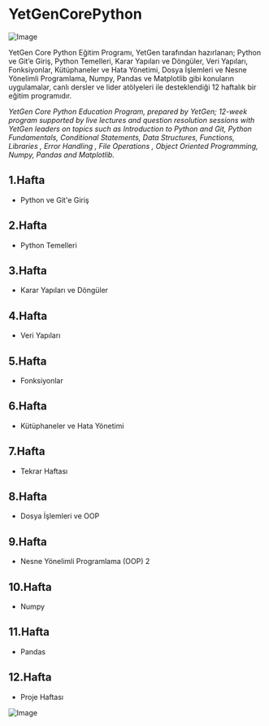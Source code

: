# YetGenCorePython
![Image](https://www.google.com/url?sa=i&url=https%3A%2F%2Fm.facebook.com%2FYetkinGencler%2Fphotos%2Fd41d8cd9%2F119827119681134%2F&psig=AOvVaw34pvvL5a13WbZaCH-nM0sc&ust=1716471883282000&source=images&cd=vfe&opi=89978449&ved=0CBIQjRxqFwoTCJCQ4pmyoYYDFQAAAAAdAAAAABAZ)

YetGen Core Python Eğitim Programı, YetGen tarafından hazırlanan; Python ve Git’e Giriş, Python Temelleri, Karar Yapıları ve Döngüler, Veri Yapıları, Fonksiyonlar, Kütüphaneler ve Hata Yönetimi, Dosya İşlemleri ve Nesne Yönelimli Programlama, Numpy, Pandas ve Matplotlib  gibi konuların uygulamalar, canlı dersler ve lider atölyeleri ile desteklendiği 12 haftalık bir eğitim programıdır.

*YetGen Core Python Education Program, prepared by YetGen; 12-week program supported by live lectures and question resolution sessions with YetGen leaders on topics such as Introduction to Python and Git, Python Fundamentals, Conditional Statements, Data Structures, Functions, Libraries , Error Handling , File Operations , Object Oriented Programming, Numpy, Pandas and Matplotlib.*

## 1.Hafta
- Python ve Git'e Giriş
## 2.Hafta
- Python Temelleri
## 3.Hafta
- Karar Yapıları ve Döngüler
## 4.Hafta
- Veri Yapıları
## 5.Hafta
- Fonksiyonlar
## 6.Hafta
- Kütüphaneler ve Hata Yönetimi
## 7.Hafta
- Tekrar Haftası
## 8.Hafta
- Dosya İşlemleri ve OOP
## 9.Hafta
- Nesne Yönelimli Programlama (OOP) 2
## 10.Hafta
- Numpy
## 11.Hafta
- Pandas
## 12.Hafta
- Proje Haftası

![Image](https://devblogs.microsoft.com/python/wp-content/uploads/sites/12/2018/08/pythonfeature.png)
